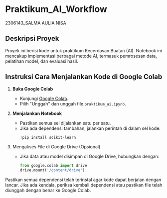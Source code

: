 # Praktikum_AI_Workflow
2306143_SALMA AULIA NISA

## Deskripsi Proyek
Proyek ini berisi kode untuk praktikum Kecerdasan Buatan (AI). Notebook ini mencakup implementasi berbagai metode AI, termasuk pemrosesan data, pelatihan model, dan evaluasi hasil.

## Instruksi Cara Menjalankan Kode di Google Colab

1. **Buka Google Colab**
   - Kunjungi [Google Colab](https://colab.research.google.com/).
   - Pilih "Unggah" dan unggah file `praktikum_ai.ipynb`.

2. **Menjalankan Notebook**
   - Pastikan semua sel dijalankan satu per satu.
   - Jika ada dependensi tambahan, jalankan perintah di dalam sel kode:
     ```python
     !pip install scikit-learn
     ```

3. Mengakses File di Google Drive (Opsional)
   - Jika data atau model disimpan di Google Drive, hubungkan dengan:
     ```python
     from google.colab import drive
     drive.mount('/content/drive')
     ```
Pastikan semua dependensi telah terinstal agar kode dapat berjalan dengan lancar. Jika ada kendala, periksa kembali dependensi atau pastikan file telah diunggah dengan benar ke Google Colab.


